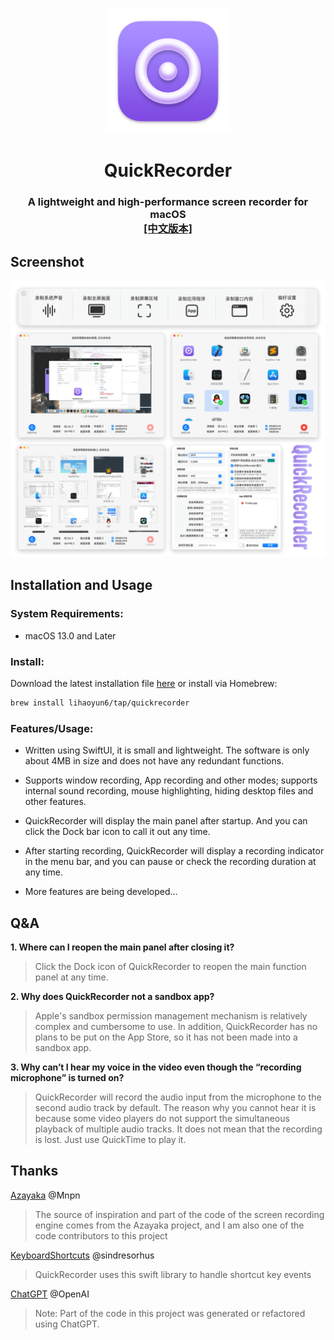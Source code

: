 #
<p align="center">
<img src="./QuickRecorder/Assets.xcassets/AppIcon.appiconset/icon_128x128@2x.png" width="200" height="200" />
<h1 align="center">QuickRecorder</h1>
<h3 align="center">A lightweight and high-performance screen recorder for macOS<br><a href="./README.md">[中文版本]</a>
</p>

## Screenshot
<p align="center">
<picture>
  <source media="(prefers-color-scheme: dark)" srcset="./img/preview_dark.png">
  <source media="(prefers-color-scheme: light)" srcset="./img/preview.png">
  <img alt="QuickRecorder Screenshots" src="./img/preview.png" width="840"/>
</picture>
</p>

## Installation and Usage
### System Requirements:
- macOS 13.0 and Later

### Install:
Download the latest installation file [here](../../releases/latest) or install via Homebrew:

```bash
brew install lihaoyun6/tap/quickrecorder
```

### Features/Usage:
- Written using SwiftUI, it is small and lightweight. The software is only about 4MB in size and does not have any redundant functions.

- Supports window recording, App recording and other modes; supports internal sound recording, mouse highlighting, hiding desktop files and other features.  
- QuickRecorder will display the main panel after startup. And you can click the Dock bar icon to call it out any time.
- After starting recording, QuickRecorder will display a recording indicator in the menu bar, and you can pause or check the recording duration at any time.
- More features are being developed...

## Q&A
**1. Where can I reopen the main panel after closing it?**
> Click the Dock icon of QuickRecorder to reopen the main function panel at any time.

**2. Why does QuickRecorder not a sandbox app?**
> Apple's sandbox permission management mechanism is relatively complex and cumbersome to use. In addition, QuickRecorder has no plans to be put on the App Store, so it has not been made into a sandbox app.

**3. Why can’t I hear my voice in the video even though the “recording microphone” is turned on?**
> QuickRecorder will record the audio input from the microphone to the second audio track by default. The reason why you cannot hear it is because some video players do not support the simultaneous playback of multiple audio tracks. It does not mean that the recording is lost. Just use QuickTime to play it.

## Thanks
[Azayaka](https://github.com/Mnpn/Azayaka) @Mnpn
> The source of inspiration and part of the code of the screen recording engine comes from the Azayaka project, and I am also one of the code contributors to this project

[KeyboardShortcuts](https://github.com/sindresorhus/KeyboardShortcuts) @sindresorhus  
> QuickRecorder uses this swift library to handle shortcut key events    

[ChatGPT](https://chat.openai.com) @OpenAI
> Note: Part of the code in this project was generated or refactored using ChatGPT.
